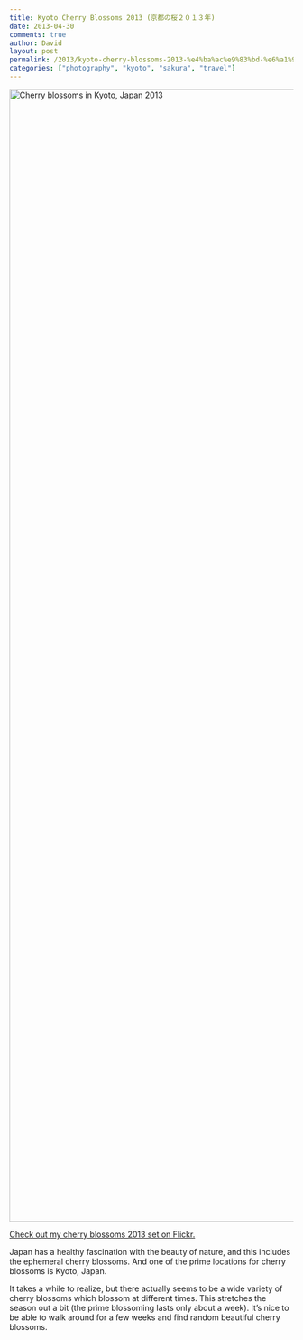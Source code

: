 ```yaml
---
title: Kyoto Cherry Blossoms 2013 (京都の桜２０１３年)
date: 2013-04-30
comments: true
author: David
layout: post
permalink: /2013/kyoto-cherry-blossoms-2013-%e4%ba%ac%e9%83%bd-%e6%a1%9c
categories: ["photography", "kyoto", "sakura", "travel"]
---
```

[<img src="http://davidbcalhoun.com/wp-content/uploads/2013/04/cherry-blossoms-kyoto-japan-IMG_3207.jpg" alt="Cherry blossoms in Kyoto, Japan 2013" width="3006" height="2004" class="aligncenter size-full wp-image-1153" />][1]

[Check out my cherry blossoms 2013 set on Flickr.][2]

Japan has a healthy fascination with the beauty of nature, and this includes the ephemeral cherry blossoms. And one of the prime locations for cherry blossoms is Kyoto, Japan.

It takes a while to realize, but there actually seems to be a wide variety of cherry blossoms which blossom at different times. This stretches the season out a bit (the prime blossoming lasts only about a week). It&#8217;s nice to be able to walk around for a few weeks and find random beautiful cherry blossoms.

 [1]: http://www.flickr.com/photos/franksvalli/8691586416/
 [2]: http://www.flickr.com/photos/franksvalli/sets/72157633239996237/
